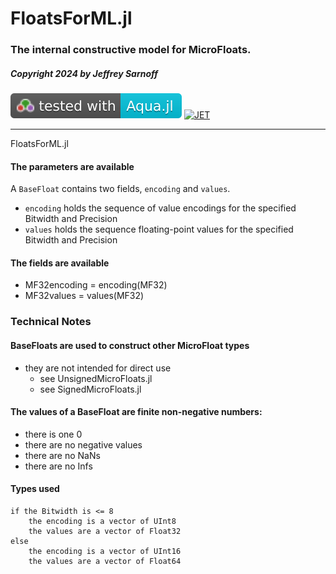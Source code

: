 # FloatsForML.jl
### The internal constructive model for MicroFloats.
##### Copyright 2024 by Jeffrey Sarnoff

[![Aqua QA](https://raw.githubusercontent.com/JuliaTesting/Aqua.jl/master/badge.svg)](https://github.com/JuliaTesting/Aqua.jl)  [![JET](https://img.shields.io/badge/%F0%9F%9B%A9%EF%B8%8F_tested_with-JET.jl-233f9a)](https://github.com/aviatesk/JET.jl)

----

FloatsForML.jl 

#### The parameters are available

A `BaseFloat` contains two fields, `encoding` and `values`.
- `encoding` holds the sequence of value encodings for the specified Bitwidth and Precision
- `values` holds the sequence floating-point values  for the specified Bitwidth and Precision

#### The fields are available
- MF32encoding = encoding(MF32)
- MF32values = values(MF32)

### Technical Notes

#### BaseFloats are used to construct other MicroFloat types
- they are not intended for direct use
  - see UnsignedMicroFloats.jl
  - see SignedMicroFloats.jl

#### The values of a BaseFloat are finite non-negative numbers:
- there is one 0
- there are no negative values
- there are no NaNs
- there are no Infs

#### Types used
```
if the Bitwidth is <= 8
    the encoding is a vector of UInt8
    the values are a vector of Float32
else
    the encoding is a vector of UInt16
    the values are a vector of Float64
```
